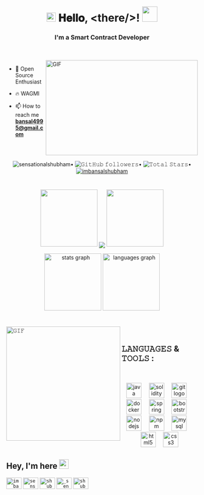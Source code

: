 <h1 align="center">
  <img src="GIF/Earth.gif" width="24px">
  𝐇𝐞𝐥𝐥𝐨, &lt;there/&gt;!
  <img src="GIF/Hi.gif" width="40px" />
</h1>
<h3 align="center">I'm a Smart Contract Developer</h3>

<br/>
<br/>

<img align="right" height="250" width="400" alt="GIF" src="GIF/code.gif">

- 🤖 Open Source Enthusiast
- 🔥 WAGMI 

- 📫 How to reach me **bansal4995@gmail.com**

<br/>
<br/>

<p align="center">  
  <img src="https://komarev.com/ghpvc/?username=sensationalshubham&label=Profile%20views&color=0e75b6&style=flat" alt="sensationalshubham" />•
  <img alt="𝙶𝚒𝚝𝙷𝚞𝚋 𝚏𝚘𝚕𝚕𝚘𝚠𝚎𝚛𝚜" src="https://img.shields.io/github/followers/SensationalShubham?label=Followers&style=social">•  
  <img src="https://img.shields.io/github/stars/SensationalShubham?label=Stars" alt="𝚃𝚘𝚝𝚊𝚕 𝚂𝚝𝚊𝚛𝚜">•
  <a href="https://twitter.com/imbansalshubham" target="blank"><img src="https://img.shields.io/twitter/follow/imbansalshubham?logo=twitter&style=for-the-badge" alt="imbansalshubham" /></a>
</p>

#

<!-- ![𝚝𝚛𝚘𝚙𝚑𝚢](https://github-profile-trophy.vercel.app/?username=sensationalshubham&column=8&margin-w=15&margin-h=15&no-bg=true&no-frame=true&theme=juicyfresh) -->

<p align="center">
  <img height="150" width="150" src="WEBP/left.webp">
  <img align="center" src="https://github-readme-streak-stats.herokuapp.com/?user=sensationalshubham&theme=dark&hide_border=true"/>
  <img height="150" width="150" src="WEBP/right.webp">
</p>

<div align="center">
  <img src="https://github-readme-stats.vercel.app/api?username=SensationalShubham&hide_title=false&hide_rank=false&show_icons=true&include_all_commits=true&count_private=true&disable_animations=false&theme=dracula&locale=en&hide_border=false&order=1" height="150" alt="stats graph"  />
  <img src="https://github-readme-stats.vercel.app/api/top-langs?username=SensationalShubham&locale=en&hide_title=false&layout=compact&card_width=320&langs_count=5&theme=dracula&hide_border=false&order=2" height="150" alt="languages graph"  />
</div>

#

<img align="left" height="300" width="300" alt="𝙶𝙸𝙵" src="GIF/github.gif">
<br/>

<h2>
𝙻𝙰𝙽𝙶𝚄𝙰𝙶𝙴𝚂 & 𝚃𝙾𝙾𝙻𝚂 :  
</h2>

<br/>
<br/>
<div align="center">
  <img src="https://cdn.jsdelivr.net/gh/devicons/devicon/icons/java/java-original.svg" height="40" alt="java logo"  />
  <img width="12" />
  <img src="https://cdn.jsdelivr.net/gh/devicons/devicon/icons/solidity/solidity-original.svg" height="40" alt="solidity logo"  />
  <img width="12" />
  <img src="https://cdn.jsdelivr.net/gh/devicons/devicon/icons/git/git-original.svg" height="40" alt="git logo"  />
  <img width="12" />
  <img src="https://cdn.jsdelivr.net/gh/devicons/devicon/icons/docker/docker-original.svg" height="40" alt="docker logo"  />
  <img width="12" />
  <img src="https://cdn.jsdelivr.net/gh/devicons/devicon/icons/spring/spring-original.svg" height="40" alt="spring logo"  />
  <img width="12" />
  <img src="https://cdn.jsdelivr.net/gh/devicons/devicon/icons/bootstrap/bootstrap-original.svg" height="40" alt="bootstrap logo"  />
  <img width="12" />
  <img src="https://cdn.jsdelivr.net/gh/devicons/devicon/icons/nodejs/nodejs-original.svg" height="40" alt="nodejs logo"  />
  <img width="12" />
  <img src="https://cdn.jsdelivr.net/gh/devicons/devicon/icons/npm/npm-original-wordmark.svg" height="40" alt="npm logo"  />
  <img width="12" />
  <img src="https://cdn.jsdelivr.net/gh/devicons/devicon/icons/mysql/mysql-original.svg" height="40" alt="mysql logo"  />
  <img width="12" />
  <img src="https://cdn.jsdelivr.net/gh/devicons/devicon/icons/html5/html5-original.svg" height="40" alt="html5 logo"  />
  <img width="12" />
  <img src="https://cdn.jsdelivr.net/gh/devicons/devicon/icons/css3/css3-original.svg" height="40" alt="css3 logo"  />
</div>

<h2>
  Hey, I'm here     
    <img src="GIF/Handshake.gif" height="25px">
</h2>
<p align="left">
<code><a href="https://twitter.com/imbansalshubham" target="blank"><img align="center" src="https://raw.githubusercontent.com/rahuldkjain/github-profile-readme-generator/master/src/images/icons/Social/twitter.svg" alt="imbansalshubham" height="30" width="40" /></a></code>
<code><a href="https://linkedin.com/in/sensationalshubham" target="blank"><img align="center" src="https://raw.githubusercontent.com/rahuldkjain/github-profile-readme-generator/master/src/images/icons/Social/linked-in-alt.svg" alt="sensationalshubham" height="30" width="40" /></a></code>
<code><a href="https://www.leetcode.com/shubham_bansal" target="blank"><img align="center" src="https://raw.githubusercontent.com/rahuldkjain/github-profile-readme-generator/master/src/images/icons/Social/leet-code.svg" alt="shubham_bansal" height="30" width="40" /></a></code>
<code><a href="https://instagram.com/_sensationalshubham" target="blank"><img align="center" src="https://raw.githubusercontent.com/rahuldkjain/github-profile-readme-generator/master/src/images/icons/Social/instagram.svg" alt="_sensationalshubham" height="30" width="40" /></a></code>
<code><a href="https://www.youtube.com/channel/UCwrXiXUbphJ7JMVVfWlYsvQ" target="blank"><img align="center" src="https://raw.githubusercontent.com/rahuldkjain/github-profile-readme-generator/master/src/images/icons/Social/youtube.svg" alt="shubham bansal" height="30" width="40" /></a></code>
  
</p>

<br/>
<br/>

#

<br/>
